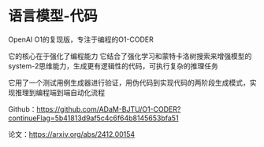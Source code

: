 # 语言模型-代码

OpenAI O1的复现版，专注于编程的O1-CODER

它的核心在于强化了编程能力
它结合了强化学习和蒙特卡洛树搜索来增强模型的system-2思维能力，生成更有逻辑性的代码，可执行复杂的推理任务

它用了一个测试用例生成器进行验证，用伪代码到实现代码的两阶段生成模式，实现推理到编程端到端自动化流程

Github：https://github.com/ADaM-BJTU/O1-CODER?continueFlag=5b41813d9af5c4c6f64b8145653bfa51

论文：https://arxiv.org/abs/2412.00154